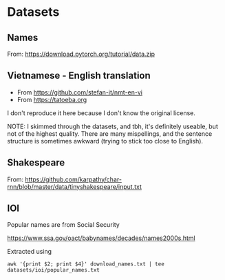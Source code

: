 # Datasets

## Names

From: <https://download.pytorch.org/tutorial/data.zip>

## Vietnamese - English translation

- From <https://github.com/stefan-it/nmt-en-vi>
- From <https://tatoeba.org>

I don't reproduce it here because I don't know the original license.

NOTE: I skimmed through the datasets, and tbh, it's definitely useable, but not of the highest quality. There are many mispellings, and the sentence structure is sometimes awkward (trying to stick too close to English).

## Shakespeare

From: <https://github.com/karpathy/char-rnn/blob/master/data/tinyshakespeare/input.txt>

## IOI

Popular names are from Social Security

<https://www.ssa.gov/oact/babynames/decades/names2000s.html>

Extracted using

```shell
awk '{print $2; print $4}' download_names.txt | tee datasets/ioi/popular_names.txt
```
